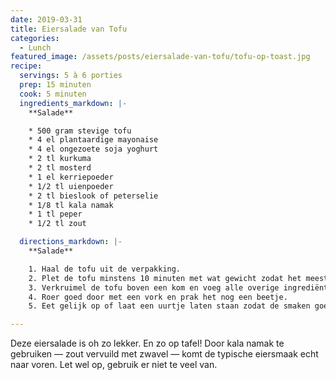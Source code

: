 ```yaml
---
date: 2019-03-31
title: Eiersalade van Tofu
categories:
  - Lunch
featured_image: /assets/posts/eiersalade-van-tofu/tofu-op-toast.jpg
recipe:
  servings: 5 à 6 porties
  prep: 15 minuten
  cook: 5 minuten
  ingredients_markdown: |-
    **Salade**

    * 500 gram stevige tofu
    * 4 el plantaardige mayonaise
    * 4 el ongezoete soja yoghurt
    * 2 tl kurkuma
    * 2 tl mosterd
    * 1 el kerriepoeder
    * 1/2 tl uienpoeder
    * 2 tl bieslook of peterselie
    * 1/8 tl kala namak
    * 1 tl peper
    * 1/2 tl zout

  directions_markdown: |-
    **Salade**

    1. Haal de tofu uit de verpakking.
    2. Plet de tofu minstens 10 minuten met wat gewicht zodat het meeste vocht eruit is.
    3. Verkruimel de tofu boven een kom en voeg alle overige ingrediënten door.
    4. Roer goed door met een vork en prak het nog een beetje.
    5. Eet gelijk op of laat een uurtje laten staan zodat de smaken goed intrekken.

---
```

Deze eiersalade is oh zo lekker. En zo op tafel! Door kala namak te gebruiken — zout vervuild met zwavel — komt de typische eiersmaak echt naar voren. Let wel op, gebruik er niet te veel van.
